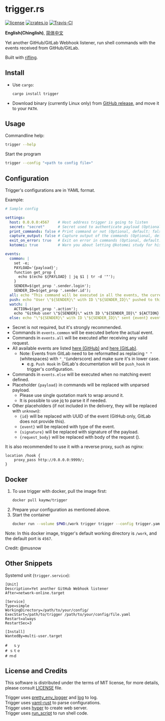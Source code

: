 trigger.rs
==========

[![license](https://img.shields.io/github/license/RedL0tus/trigger.svg)](LICENSE)
[![crates.io](http://meritbadge.herokuapp.com/trigger)](https://crates.io/crates/trigger)
[![Travis-CI](https://travis-ci.org/RedL0tus/trigger.svg?branch=master)](https://travis-ci.org/RedL0tus/trigger)

**English(Chinglish)**, [简体中文](README-zh_CN.md)

Yet another GitHub/GitLab Webhook listener, run shell commands with the events received from GitHub/GitLab. 

Built with [rifling](https://crates.io/crates/rifling).

Install
-------

 - Use `cargo`:
   ```bash
   cargo install trigger
   ```

 - Download binary (currently Linux only) from [GitHub release](https://github.com/RedL0tus/trigger/releases), and move it to your `PATH`.

Usage
-----

Commandline help:
```bash
trigger --help
```

Start the program
```bash
trigger --config "<path to config file>"
```

Configuration
-------------

Trigger's configurations are in YAML format.

Example:

```yaml
# Sample config

settings:
  host: 0.0.0.0:4567    # Host address trigger is going to listen
  secret: "secret"      # Secret used to authenticate payload (Optional)
  print_commands: false # Print command or not (Optional, default: false)
  capture_output: false # Capture output of the commands (Optional, default: false)
  exit_on_error: true   # Exit on error in commands (Optional, default: false)
  kotomei: true         # Warn you about letting @kotomei study for his exam or not (Optional, default: true)

events:
  common: |
    set -e;
    PAYLOAD='{payload}';
    function get_prop {
      echo $(echo ${PAYLOAD} | jq $1 | tr -d '"');
    }
    SENDER=$(get_prop '.sender.login');
    SENDER_ID=$(get_prop '.sender.id');
  all: echo "This command will be executed in all the events, the current event is {event}";
  push: echo "User \"${SENDER}\" with ID \"${SENDER_ID}\" pushed to this repository";
  watch: |
    ACTION=$(get_prop '.action');
    echo "GitHub user \"${SENDER}\" with ID \"${SENDER_ID}\" ${ACTION} watching this repository";
  else: echo "\"${SENDER}\" with ID \"${SENDER_ID}\" sent {event} event";
```

 - Secret is not required, but it's strongly recommended.
 - Commands in `events.common` will be executed before the actual event.
 - Commands in `events.all` will be executed after receiving any valid request.
 - All available events are listed [here (GitHub)](https://developer.github.com/webhooks/event-payloads/) and [here (GitLab)](https://docs.gitlab.com/ee/user/project/integrations/webhooks.html#events).
   - Note: Events from GitLab need to be reformatted as replacing `" "`(whitespaces) with `"_"`(underscore) and make sure it's in lower case.
     - e.g. `Push Hook` in GitLab's documentation will be `push_hook` in trigger's configuration.
 - Commands in `events.else` will be executed when no matching event defined.
 - Placeholder `{payload}` in commands will be replaced with unparsed payload.
   - Please use single quotation mark to wrap around it.
   - It is possible to use jq to parse it if needed.
 - Other placeholders (if not included in the delivery, they will be replaced with `unknown`):
   - `{id}` will be replaced with UUID of the event (GitHub only, GitLab does not provide this).
   - `{event}` will be replaced with type of the event.
   - `{signature}` will be replaced with signature of the payload.
   - `{request_body}` will be replaced with body of the request ().


It is also recommended to use it with a reverse proxy, such as nginx:
```nginx
location /hook {
    proxy_pass http://0.0.0.0:9999/;
}
```

Docker
------

1. To use trigger with docker, pull the image first:
    ```bash
    docker pull kaymw/trigger
    ```
2. Prepare your configuration as mentioned above.
3. Start the container
    ```bash
    docker run --volume $PWD:/work trigger trigger --config trigger.yaml
    ```
Note: In this docker image, trigger's default working directory is `/work`, and the default port is `4567`.

Credit: @musnow
       
Other Snippets
--------------
Systemd unit (`trigger.service`):
```systemd
[Unit]
Description=Yet another GitHub Webhook listener
After=network-online.target

[Service]
Type=simple
WorkingDirectory=/path/to/your/config/
ExecStart=/path/to/trigger /path/to/your/config/file.yaml
Restart=always
RestartSec=3

[Install]
WantedBy=multi-user.target

# 　ｓｙ
# ｓｔｅ
# ｍｄ
```

License and Credits
-------------------

This software is distributed under the terms of MIT license, for more details, please consult [LICENSE](LICENSE) file.

Trigger uses [pretty_env_logger](https://github.com/seanmonstar/pretty-env-logger) and [log](https://github.com/rust-lang-nursery/log) to log.  
Trigger uses [yaml-rust](https://github.com/chyh1990/yaml-rust) to parse configurations.  
Trigger uses [hyper](https://github.com/hyperium/hyper) to create web server.  
Trigger uses [run_script](https://github.com/sagiegurari/run_script) to run shell code.  
